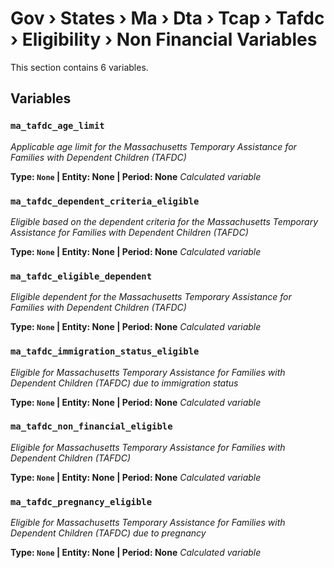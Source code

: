 # Gov › States › Ma › Dta › Tcap › Tafdc › Eligibility › Non Financial Variables

This section contains 6 variables.

## Variables

### `ma_tafdc_age_limit`
*Applicable age limit for the Massachusetts Temporary Assistance for Families with Dependent Children (TAFDC)*

**Type: `None` | Entity: None | Period: None**
*Calculated variable*

### `ma_tafdc_dependent_criteria_eligible`
*Eligible based on the dependent criteria for the Massachusetts Temporary Assistance for Families with Dependent Children (TAFDC)*

**Type: `None` | Entity: None | Period: None**
*Calculated variable*

### `ma_tafdc_eligible_dependent`
*Eligible dependent for the Massachusetts Temporary Assistance for Families with Dependent Children (TAFDC)*

**Type: `None` | Entity: None | Period: None**
*Calculated variable*

### `ma_tafdc_immigration_status_eligible`
*Eligible for Massachusetts Temporary Assistance for Families with Dependent Children (TAFDC) due to immigration status*

**Type: `None` | Entity: None | Period: None**
*Calculated variable*

### `ma_tafdc_non_financial_eligible`
*Eligible for Massachusetts Temporary Assistance for Families with Dependent Children (TAFDC)*

**Type: `None` | Entity: None | Period: None**
*Calculated variable*

### `ma_tafdc_pregnancy_eligible`
*Eligible for Massachusetts Temporary Assistance for Families with Dependent Children (TAFDC) due to pregnancy*

**Type: `None` | Entity: None | Period: None**
*Calculated variable*
